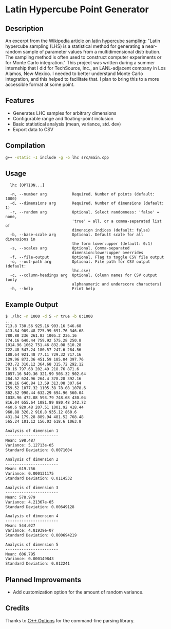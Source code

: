 # Latin Hypercube Point Generator

## Description

An excerpt from the [Wikipedia article on latin hypercube sampling](https://en.wikipedia.org/wiki/Latin_hypercube_sampling#cite_note-C3M-1): "Latin hypercube sampling (LHS) is a statistical method for generating a near-random sample of parameter values from a multidimensional distribution. The sampling method is often used to construct computer experiments or for Monte Carlo integration." This project was written during a summer internship that I did for TechSource, Inc., an LANL-adjacent company in Los Alamos, New Mexico. I needed to better understand Monte Carlo integration, and this helped to facilitate that. I plan to bring this to a more accessible format at some point.

## Features

-   Generates LHC samples for arbitrary dimensions
-   Configurable range and floating-point inclusion
-   Basic statistical analysis (mean, variance, std. dev)
-   Export data to CSV

## Compilation

```bash
g++ -static -I include -g -o lhc src/main.cpp
```

## Usage

```
  lhc [OPTION...]

  -n, --number arg           Required. Number of points (default: 1000)
  -d, --dimensions arg       Required. Number of dimensions (default: 1)
  -r, --random arg           Optional. Select randomness: 'false' = none,
                             'true' = all, or a comma-separated list of
                             dimension indices (default: false)
  -b, --base-scale arg       Optional. Default scale for all dimensions in
                             the form lower:upper (default: 0:1)
  -s, --scales arg           Optional. Comma-separated
                             dimension:lower:upper overrides
  -f, --file-output          Optional. Flag to toggle CSV file output
  -o, --out-path arg         Optional. File path for CSV output (default:
                             lhc.csv)
  -c, --column-headings arg  Optional. Column names for CSV output (only
                             alphanumeric and underscore characters)
  -h, --help                 Print help
```

## Example Output

```bash
$ ./lhc -n 1000 -d 5 -r true -b 0:1000
...
713.8 730.56 925.16 903.16 546.68
413.84 909.48 725.99 691.76 346.68
780.88 236 261.83 1005.2 236.16
774.16 640.44 759.92 575.28 250.8
1014.96 1062 751.46 832.08 510.28
722.48 547.24 180.57 247.6 284.56
188.64 921.48 77.11 729.32 717.16
129.96 873.36 451.59 185.04 397.76
303.72 310.12 364.68 315.72 292.12
78.16 797.68 202.49 218.76 871.6
1057.16 549.36 321.99 503.32 902.64
284.52 624.96 264.4 378.28 392.16
130.16 646.84 13.59 313.08 307.64
759.52 1077.32 1105.38 78.08 1078.6
802.52 990.44 632.29 694.96 560.04
1038.96 472.08 593.79 748.68 430.04
816.04 655.64 1081.89 880.48 342.72
460.6 920.48 207.51 1001.92 418.44
960.88 320.2 916.8 935.12 860.6
431.84 179.28 889.94 481.52 768.48
565.24 101.12 156.03 618.6 1063.8

Analysis of dimension 1
-----------------------
Mean: 598.487
Variance: 5.12713e-05
Standard Deviation: 0.0071604

Analysis of dimension 2
-----------------------
Mean: 619.756
Variance: 0.000131175
Standard Deviation: 0.0114532

Analysis of dimension 3
-----------------------
Mean: 578.979
Variance: 4.21367e-05
Standard Deviation: 0.00649128

Analysis of dimension 4
-----------------------
Mean: 544.027
Variance: 4.81939e-07
Standard Deviation: 0.000694219

Analysis of dimension 5
-----------------------
Mean: 606.795
Variance: 0.000149843
Standard Deviation: 0.012241
```

## Planned Improvements

-   Add customization option for the amount of random variance.

## Credits

Thanks to [C++ Options](https://github.com/jarro2783/cxxopts) for the command-line parsing library.
